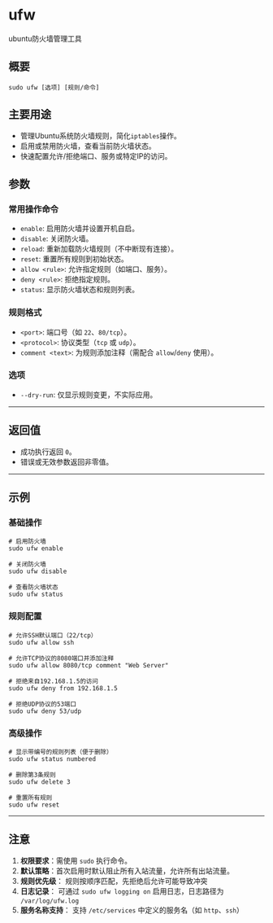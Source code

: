 # ufw

ubuntu防火墙管理工具

## 概要

```shell
sudo ufw [选项] [规则/命令]
```

## 主要用途

- 管理Ubuntu系统防火墙规则，简化`iptables`操作。
- 启用或禁用防火墙，查看当前防火墙状态。
- 快速配置允许/拒绝端口、服务或特定IP的访问。

## 参数

### 常用操作命令

- `enable`: 启用防火墙并设置开机自启。
- `disable`: 关闭防火墙。
- `reload`: 重新加载防火墙规则（不中断现有连接）。
- `reset`: 重置所有规则到初始状态。
- `allow <rule>`: 允许指定规则（如端口、服务）。
- `deny <rule>`: 拒绝指定规则。
- `status`: 显示防火墙状态和规则列表。

### 规则格式

- `<port>`: 端口号（如 `22`、`80/tcp`）。
- `<protocol>`: 协议类型（`tcp` 或 `udp`）。
- `comment <text>`: 为规则添加注释（需配合 `allow`/`deny` 使用）。

### 选项

- `--dry-run`: 仅显示规则变更，不实际应用。

------

## 返回值

- 成功执行返回 `0`。
- 错误或无效参数返回非零值。

------

## 示例

### 基础操作

```
# 启用防火墙
sudo ufw enable

# 关闭防火墙
sudo ufw disable

# 查看防火墙状态
sudo ufw status
```

### 规则配置

```
# 允许SSH默认端口（22/tcp）
sudo ufw allow ssh

# 允许TCP协议的8080端口并添加注释
sudo ufw allow 8080/tcp comment "Web Server"

# 拒绝来自192.168.1.5的访问
sudo ufw deny from 192.168.1.5

# 拒绝UDP协议的53端口
sudo ufw deny 53/udp
```

### 高级操作

```
# 显示带编号的规则列表（便于删除）
sudo ufw status numbered

# 删除第3条规则
sudo ufw delete 3

# 重置所有规则
sudo ufw reset
```

------

## 注意

1. **权限要求**：需使用 `sudo` 执行命令。
2. **默认策略**：首次启用时默认阻止所有入站流量，允许所有出站流量。
3. **规则优先级**：
   规则按顺序匹配，先拒绝后允许可能导致冲突
4. **日志记录**：
   可通过 `sudo ufw logging on` 启用日志，日志路径为 `/var/log/ufw.log`
5. **服务名称支持**：
   支持 `/etc/services` 中定义的服务名（如 `http`、`ssh`）
